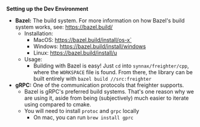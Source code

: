 **Setting up the Dev Environment**

* **Bazel:** The build system. For more information on how Bazel's build system works, see: https://bazel.build/
  * Installation:
    * MacOS: https://bazel.build/install/os-x`
    * Windows: https://bazel.build/install/windows
    * Linux: https://bazel.build/install/u
  * Usage:
    * Building with Bazel is easy! Just `cd` into `synnax/freighter/cpp`, where the `WORKSPACE` file is found. From there, the library can be built entirely with `bazel build //src:freighter`
* **gRPC:** One of the communication protocols that freighter supports.
  * Bazel is gRPC's preferred build systems. That's one reason why we are using it, aside from being (subjectively) much easier to iterate using compared to cmake.
  * You will need to install `protoc` and `grpc` locally
    * On mac, you can run `brew install gprc`
